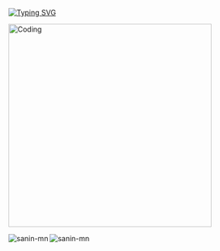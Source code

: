 [![Typing SVG](https://readme-typing-svg.demolab.com?font=Fira+Code&size=23&pause=1000&color=00F7C3&center=true&vCenter=true&random=false&width=435&lines=I'am+Muhammed+Sanin;Full-stack+Web+Developer;Always+Learning+New+Things)](https://git.io/typing-svg)


<img align="center" alt="Coding" width="400" src="https://cdn.dribbble.com/users/1162077/screenshots/3848914/programmer.gif" >


<p><img align="left" src="https://github-readme-stats.vercel.app/api/top-langs?username=sanin-mn&show_icons=true&locale=en&layout=compact" alt="sanin-mn" /></p>


<p><img align="left" src="https://github-readme-streak-stats.herokuapp.com/?user=sanin-mn&" alt="sanin-mn" /></p>
